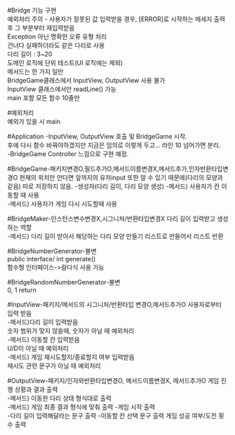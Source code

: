 #Bridge 기능 구현  
예외처리 주의 - 사용자가 잘못된 값 입력받을 경우, [ERROR]로 시작하는 메세지 출력 후 그 부분부터 재입력받음  
Exception 아닌 명확한 오류 유형 처리  
건너다 실패하더라도 같은 다리로 사용  
다리 길이 : 3~20  
도메인 로직에 단위 테스트(UI 로직에는 제외)  
메서드는 한 가지 일만  
BridgeGame클래스에서 InputView, OutputView 사용 불가  
InputView 클래스에서만 readLine() 가능  
main 포함 모든 함수 10줄만  
  

#예외처리  
예외가 있을 시 main
  
#Application
-InputView, OutputView 호출 및 BridgeGame 시작.  
후에 다시 함수 바꿔야하겠지만 지금은 임의로 이렇게 두고... 라인 10 넘어가면 분리.  
-BridgeGame Controller 느낌으로 구현 예정.

#BridgeGame-패키지변경O,필드추가O,메서드이름변경X,메서드추가,인자반환타입변경O
현재의 위치만 안다면 앞까지의 유저input 또한 알 수 있기 때문에(다리의 모양과 같음) 따로 저장하지 않음.
-생성자(다리 길이, 다리 모양 생성)
-메서드) 사용자가 칸 이동할 때 사용  
-메서드) 사용자가 게임 다시 시도할때 사용  

#BridgeMaker-인스턴스변수변경X,시그니처/반환타입변경X
다리 길이 입력받고 생성 하는 역할  
-메서드) 다리 길이 받아서 해당하는 다리 모양 만들기 리스트로 만들어서 리스트 반환

#BridgeNumberGenerator-불변  
public interface/ int generate()  
함수형 인터페이스->람다식 사용 가능

#BridgeRandomNumberGenerator-불변  
0, 1 return  

#InputView-패키지/메서드의 시그니처/반환타입 변경O,메서드추가O
사용자로부터 입력 받음  
-메서드)다리 길이 입력받음  
숫자 범위가 맞지 않을때, 숫자가 아닐 때 예외처리  
-메서드) 이동할 칸 입력받음  
U/D이 아닐 때 예외처리  
-메서드) 게임 재시도할지/종료할지 여부 입력받음  
재시도 관련 문구가 아닐 때 예외처리  

#OutputView-패키지/인자와반환타입변경O, 메서드이름변경X, 메서드추가O
게임 진행 상황과 결과 출력  
-메서드) 이동한 다리 상태 형식대로 출력  
-메서드) 게임 최종 결과 형식에 맞춰 출력 
-게임 시작 출력  
-다리 길이 입력해달라는 문구 출력
-이동할 칸 선택 문구 출력
게임 성공 여부/도전 횟수 출력